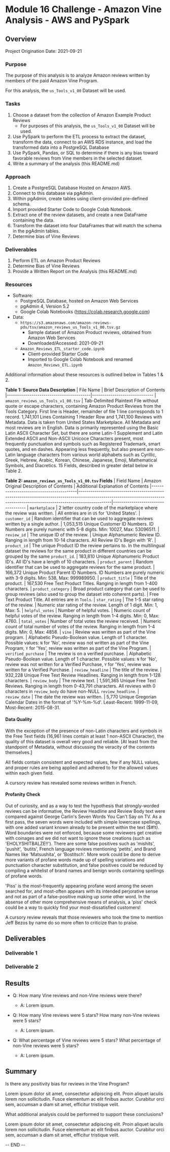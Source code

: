 # Module 16 Challenge - Amazon Vine Analysis - AWS and PySpark

## Overview

Project Origination Date: 2021-09-21

### Purpose

The purpose of this analysis is to analyze Amazon reviews written by members
of the paid Amazon Vine Program.

For this analysis, the `us_Tools_v1_00` Dataset will be used.

### Tasks

1. Choose a dataset from the collection of Amazon Example Product Reviews
	- For purposes of this analysis, the `us_Tools_v1_00` Dataset will be used.
2. Use PySpark to perform the ETL process to extract the dataset, transform the data,
connect to an AWS RDS instance, and load the transformed data into a PostgreSQL Database
3. Use PySpark, Pandas, or SQL to determine if there is any bias toward favorable reviews
from Vine members in the selected dataset.
4. Write a summary of the analysis (this README.md)

### Approach

1. Create a PostgreSQL Database Hosted on Amazon AWS.
2. Connect to this database via pgAdmin.
3. Within pgAdmin, create tables using client-provided pre-defined schema.
4. Import provided Starter Code to Google Colab Notebook.
5. Extract one of the review datasets, and create a new DataFrame containing the data.
6. Transform the dataset into four DataFrames that will match the schema in the pgAdmin tables.
7. Determine bias of Vine Reviews

### Deliverables

1. Perform ETL on Amazon Product Reviews
2. Determine Bias of Vine Reviews
3. Provide a Written Report on the Analysis (this README.md)

### Resources

- Software:
	- PostgreSQL Database, hosted on Amazon Web Services
	- pgAdmin 4, Version 5.2
	- Google Colab Notebooks (https://colab.research.google.com)
- Data:
	- `https://s3.amazonaws.com/amazon-reviews-pds/tsv/amazon_reviews_us_Tools_v1_00.tsv.gz`
		- Sample dataset of Amazon Product reviews, obtained from Amazon Web Services
		- Downloaded/Accessed: 2021-09-21
	- `Amazon_Reviews_ETL_starter_code.ipynb`
		- Client-provided Starter Code
		- Imported to Google Colab Notebook and renamed `Amazon_Reviews_ETL.ipynb`

Additional information about these resources is outlined below in Tables 1 & 2.

**Table 1: Source Data Description**
| File Name                               | Brief Description of Contents
|-----------------------------------------|------------------------------
| `amazon_reviews_us_Tools_v1_00.tsv` | Tab-Delimited Plaintext File without quote or escape characters, containing Amazon Product Reviews from the Tools Category. First line is Header, remainder of file 1 line corresponds to 1 record. 1,741,101 Lines Containing 1 Header Row and 1,741,100 Reviews with Metadata. Data is taken from United States Marketplace. All Metadata and most reviews are in English. Data is primarily represented using the Basic Latin ASCII Character Set, but there are some Latin-1 Supplement and Latin Extended ASCII and Non-ASCII Unicoce Characters present, most frequently punctuation and symbols such as Registered Trademark, smart quotes, and en dashes. Appearing less frequently, but also present are non-Latin language characters from various world alphabets such as Cyrillic, Greek, Hebrew, Arabic, Korean, Chinese, Japanese, Emoji, Mathematical Symbols, and Diacretics. 15 Fields, described in greater detail below in Table 2.

**Table 2: `amazon_reviews_us_Tools_v1_00.tsv` Fields**
| Field Name                              | Amazon Original Description of Contents                                                                                                                                    | Additional Explanation of Contents
|-----------------------------------------|----------------------------------------------------------------------------------------------------------------------------------------------------------------------------|-----------------------------------
| `marketplace`                           | 2 letter country code of the marketplace where the review was written.                                                                                                     | All entries are in `US` for 'United States'.
| `customer_id`                           | Random identifier that can be used to aggregate reviews written by a single author.                                                                                        | 1,053,515 Unique Customer ID Numbers. ID Numbers are purely numeric with 5-8 digits. Min: 10027, Max: 53096511.
| `review_id`                             | The unique ID of the review.                                                                                                                                               | Unique Alphanumeric Review ID. Ranging in length from 10-14 characters. All Review ID's Begin with 'R'.
| `product_id`                            | The unique Product ID the review pertains to. In the multilingual dataset the reviews for the same product in different countries can be grouped by the same `product_id`. | 183,810 Unique Alphanumeric Product ID's. All ID's have a length of 10 characters.
| `product_parent`                        | Random identifier that can be used to aggregate reviews for the same product.                                                                                              | 166,372 Unique Product Parent ID Numbers. ID Numbers are purely numeric with 3-9 digits. Min: 538, Max: 999989950.
| `product_title`                         | Title of the product.                                                                                                                                                      | 167,530 Free Text Product Titles. Ranging in length from 1-400 characters.
| `product_category`                      | Broad product category that can be used to group reviews (also used to group the dataset into coherent parts).                                                             | Free Text Product Title. All entries are in `Tools`.
| `star_rating`                           | The 1-5 star rating of the review.                                                                                                                                         | Numeric star rating of the review. Length of 1 digit. Min: 1, Max: 5.
| `helpful_votes`                         | Number of helpful votes.                                                                                                                                                   | Numeric count of helpful votes of the review. Ranging in length from 1-4 digits. Min: 0, Max: 4760.
| `total_votes`                           | Number of total votes the review received.                                                                                                                                 | Numeric count of total number of votes of the review. Ranging in length from 1-4 digits. Min: 0, Max: 4858.
| `vine`                                  | Review was written as part of the Vine program.                                                                                                                            | Alphabetic Pseudo-Boolean value. Length of 1 character. Possible values: `N` for 'No', review was not written as part of the Vine Program, `Y` for 'Yes', review was written as part of the Vine Program.
| `verified_purchase`                     | The review is on a verified purchase.                                                                                                                                      | Alphabetic Pseudo-Boolean value. Length of 1 character. Possible values: `N` for 'No', review was not written for a Verified Purchase, `Y` for 'Yes', review was written for a Verified Purchase.
| `review_headline`                       | The title of the review.                                                                                                                                                   | 932,228 Unique Free Text Review Headlines. Ranging in length from 1-128 characters.
| `review_body`                           | The review text.                                                                                                                                                           | 1,591,365 Unique Free Text Reviews. Ranging in length from 0-43,791 characters. All reviews with 0 characters in `review_body` do have non-NULL `review_headline`.
| `review_date`                           | The date the review was written.                                                                                                                                           | 5,770 Unique Gregorian Calendar Dates in the format of '%Y-%m-%d'. Least-Recent: 1999-11-09, Most-Recent: 2015-08-31.
                                            
#### Data Quality                           

With the exception of the presence of non-Latin characters and symbols in the Free Text fields (16,961 lines contain at least 1 non-ASCII Character), the quality of this dataset is overall very good and reliable.
[At least from the standpoint of Metadata, without discussing the veracity of the contents themselves.]

All fields contain consistent and expected values, few if any NULL values, and proper rules are being applied and adhered to for the allowed values within each given field.

A cursory review has revealed some reviews written in French.

#### Profanity Check

Out of curiosity, and as a way to test the hypothesis that strongly-worded reviews can be informative, the Review Headline and Review Body text were compared against George Carlin's Seven Words You Can't Say on TV.
As a first pass, the seven words were included with simple lowercase spellings, with one added variant known already to be present within the text ($#!t). Word boundaries were not enforced, because some reviewers
get creative with coinages and we did not want to ignore these creations (such as 'EHOLYSHITBALZE!!'). There are some false positives such as 'mishits', 'pushit', 'butits',
French language reviews mentioning 'petits', and Brand Names like 'Matsushita', or 'Bostitsch'. More work could be done to derive more variants of profane words made up of spelling variations and
punctuation character substitution, and false positives could be reduced by compiling a whitelist of brand names and benign words containing spellings of profane words.

'Piss' is the most-frequently appearing profane word among the seven searched for, and most-often appears with its intended
perjorative sense and not as part of a false-positive making up some other word. In the absense of other more comprehensive means of analysis, a 'piss' check could be a way to quickly find
your most-dissatisfied customers!

A cursory review reveals that those reviewers who took the time to mention Jeff Bezos by name do so more often to criticize than to praise.

## Deliverables

### Deliverable 1



### Deliverable 2



## Results

- Q: How many Vine reviews and non-Vine reviews were there?
    - A: Lorem ipsum.

- Q: How many Vine reviews were 5 stars? How many non-Vine reviews were 5 stars?
    - A: Lorem ipsum.

- Q: What percentage of Vine reviews were 5 stars? What percentage of non-Vine reviews were 5 stars?
    - A: Lorem ipsum.

## Summary

Is there any positivity bias for reviews in the Vine Program?

Lorem ipsum dolor sit amet, consectetur adipiscing elit. Proin aliquet iaculis lorem non sollicitudin. Fusce elementum ac elit finibus auctor. Curabitur orci sem, accumsan a diam sit amet, efficitur tristique velit.

What additional analysis could be performed to support these conclusions?

Lorem ipsum dolor sit amet, consectetur adipiscing elit. Proin aliquet iaculis lorem non sollicitudin. Fusce elementum ac elit finibus auctor. Curabitur orci sem, accumsan a diam sit amet, efficitur tristique velit.

-- END --
